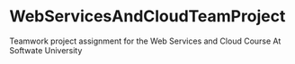 # WebServicesAndCloudTeamProject
Teamwork project assignment for the Web Services and Cloud Course At Softwate University
